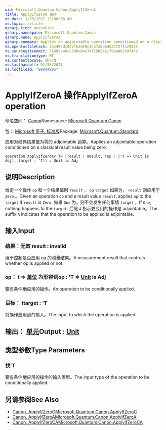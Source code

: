 ```yaml
---
uid: Microsoft.Quantum.Canon.ApplyIfZeroA
title: ApplyIfZeroA 操作
ms.date: 1/23/2021 12:00:00 AM
ms.topic: article
qsharp.kind: operation
qsharp.namespace: Microsoft.Quantum.Canon
qsharp.name: ApplyIfZeroA
qsharp.summary: Applies an adjointable operation conditioned on a classical result value being zero.
ms.openlocfilehash: 23c494d144ef61d40c3ca7a5de452472ffa70335
ms.sourcegitcommit: 71605ea9cc630e84e7ef29027e1f0ea06299747e
ms.translationtype: MT
ms.contentlocale: zh-CN
ms.lasthandoff: 01/26/2021
ms.locfileid: "98844895"
---
```

# <a name="applyifzeroa-operation"></a><span data-ttu-id="7e5c4-102">ApplyIfZeroA 操作</span><span class="sxs-lookup"><span data-stu-id="7e5c4-102">ApplyIfZeroA operation</span></span>

<span data-ttu-id="7e5c4-103">命名空间： [Canon](xref:Microsoft.Quantum.Canon)</span><span class="sxs-lookup"><span data-stu-id="7e5c4-103">Namespace: [Microsoft.Quantum.Canon](xref:Microsoft.Quantum.Canon)</span></span>

<span data-ttu-id="7e5c4-104">包： [Microsoft 量子. 标准版](https://nuget.org/packages/Microsoft.Quantum.Standard)</span><span class="sxs-lookup"><span data-stu-id="7e5c4-104">Package: [Microsoft.Quantum.Standard](https://nuget.org/packages/Microsoft.Quantum.Standard)</span></span>


<span data-ttu-id="7e5c4-105">应用对经典结果值为零的 adjointable 运算。</span><span class="sxs-lookup"><span data-stu-id="7e5c4-105">Applies an adjointable operation conditioned on a classical result value being zero.</span></span>

```qsharp
operation ApplyIfZeroA<'T> (result : Result, (op : ('T => Unit is Adj), target : 'T)) : Unit is Adj
```


## <a name="description"></a><span data-ttu-id="7e5c4-106">说明</span><span class="sxs-lookup"><span data-stu-id="7e5c4-106">Description</span></span>

<span data-ttu-id="7e5c4-107">给定一个操作 `op` 和一个结果值时 `result` ， `op` `target` 如果为， `result` 则应用于 `Zero` 。</span><span class="sxs-lookup"><span data-stu-id="7e5c4-107">Given an operation `op` and a result value `result`, applies `op` to the `target` if `result` is `Zero`.</span></span> <span data-ttu-id="7e5c4-108">如果 `One` 为，则不会发生任何事情 `target` 。</span><span class="sxs-lookup"><span data-stu-id="7e5c4-108">If `One`, nothing happens to the `target`.</span></span>
<span data-ttu-id="7e5c4-109">后缀 `A` 指示要应用的操作是 adjointable。</span><span class="sxs-lookup"><span data-stu-id="7e5c4-109">The suffix `A` indicates that the operation to be applied is adjointable.</span></span>

## <a name="input"></a><span data-ttu-id="7e5c4-110">输入</span><span class="sxs-lookup"><span data-stu-id="7e5c4-110">Input</span></span>

### <a name="result--__invalidresult__"></a><span data-ttu-id="7e5c4-111">结果：__无效 <Result>__</span><span class="sxs-lookup"><span data-stu-id="7e5c4-111">result : __invalid<Result>__</span></span>

<span data-ttu-id="7e5c4-112">用于控制是否应用 op 的测量结果。</span><span class="sxs-lookup"><span data-stu-id="7e5c4-112">A measurement result that controls whether op is applied or not.</span></span>


### <a name="op--t--unit--is-adj"></a><span data-ttu-id="7e5c4-113">op： t => [单位](xref:microsoft.quantum.lang-ref.unit)  为形容词</span><span class="sxs-lookup"><span data-stu-id="7e5c4-113">op : 'T => [Unit](xref:microsoft.quantum.lang-ref.unit)  is Adj</span></span>

<span data-ttu-id="7e5c4-114">要有条件地应用的操作。</span><span class="sxs-lookup"><span data-stu-id="7e5c4-114">An operation to be conditionally applied.</span></span>


### <a name="target--t"></a><span data-ttu-id="7e5c4-115">目标： t</span><span class="sxs-lookup"><span data-stu-id="7e5c4-115">target : 'T</span></span>

<span data-ttu-id="7e5c4-116">将操作应用到的输入。</span><span class="sxs-lookup"><span data-stu-id="7e5c4-116">The input to which the operation is applied.</span></span>



## <a name="output--unit"></a><span data-ttu-id="7e5c4-117">输出： [单元](xref:microsoft.quantum.lang-ref.unit)</span><span class="sxs-lookup"><span data-stu-id="7e5c4-117">Output : [Unit](xref:microsoft.quantum.lang-ref.unit)</span></span>



## <a name="type-parameters"></a><span data-ttu-id="7e5c4-118">类型参数</span><span class="sxs-lookup"><span data-stu-id="7e5c4-118">Type Parameters</span></span>

### <a name="t"></a><span data-ttu-id="7e5c4-119">找</span><span class="sxs-lookup"><span data-stu-id="7e5c4-119">'T</span></span>

<span data-ttu-id="7e5c4-120">要有条件地应用的操作的输入类型。</span><span class="sxs-lookup"><span data-stu-id="7e5c4-120">The input type of the operation to be conditionally applied.</span></span>

## <a name="see-also"></a><span data-ttu-id="7e5c4-121">另请参阅</span><span class="sxs-lookup"><span data-stu-id="7e5c4-121">See Also</span></span>

- [<span data-ttu-id="7e5c4-122">Canon. ApplyIfZeroC</span><span class="sxs-lookup"><span data-stu-id="7e5c4-122">Microsoft.Quantum.Canon.ApplyIfZeroC</span></span>](xref:Microsoft.Quantum.Canon.ApplyIfZeroC)
- [<span data-ttu-id="7e5c4-123">Canon. ApplyIfZeroA</span><span class="sxs-lookup"><span data-stu-id="7e5c4-123">Microsoft.Quantum.Canon.ApplyIfZeroA</span></span>](xref:Microsoft.Quantum.Canon.ApplyIfZeroA)
- [<span data-ttu-id="7e5c4-124">Canon. ApplyIfZeroCA</span><span class="sxs-lookup"><span data-stu-id="7e5c4-124">Microsoft.Quantum.Canon.ApplyIfZeroCA</span></span>](xref:Microsoft.Quantum.Canon.ApplyIfZeroCA)